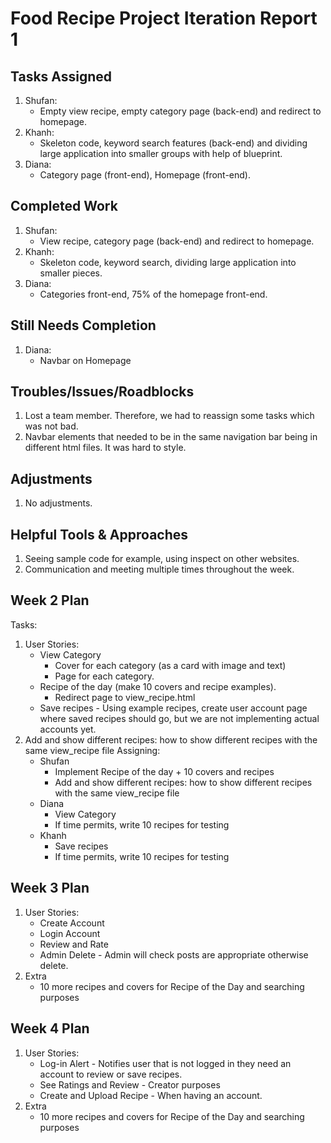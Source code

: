 # Food Recipe Project Iteration Report 1

Tasks Assigned
----------------
1. Shufan:
   - Empty view recipe, empty category page (back-end) and redirect to homepage.
2. Khanh:   
   - Skeleton code, keyword search features (back-end) and dividing large application into smaller groups with help of blueprint.
3. Diana:    
   - Category page (front-end), Homepage (front-end).

Completed Work
----------------
1. Shufan:
   - View recipe, category page (back-end) and redirect to homepage.
2. Khanh:
   - Skeleton code, keyword search, dividing large application into smaller pieces.
3. Diana:
   - Categories front-end, 75% of the homepage front-end.

Still Needs Completion
----------------
1. Diana:
   - Navbar on Homepage

Troubles/Issues/Roadblocks
----------------
1. Lost a team member. Therefore, we had to reassign some tasks which was not bad.
2. Navbar elements that needed to be in the same navigation bar being in different html files. It was hard to style.

Adjustments
----------------
1. No adjustments.

Helpful Tools & Approaches
----------------
1. Seeing sample code for example, using inspect on other websites.
2. Communication and meeting multiple times throughout the week.

Week 2 Plan
----------------
Tasks:
1. User Stories:
   - View Category
     - Cover for each category (as a card with image and text)
     - Page for each category.
   - Recipe of the day (make 10 covers and recipe examples).
     - Redirect page to view_recipe.html
   - Save recipes - Using example recipes, create user account page where saved recipes should go, but we are not implementing actual accounts yet.
2. Add and show different recipes: how to show different recipes with the same view_recipe file
Assigning:
   - Shufan
     - Implement Recipe of the day + 10 covers and recipes
     - Add and show different recipes: how to show different recipes with the same view_recipe file
   - Diana
     - View Category 
     - If time permits, write 10 recipes for testing
   - Khanh
     - Save recipes
     - If time permits, write 10 recipes for testing

Week 3 Plan
----------------
1. User Stories:
   - Create Account
   - Login Account
   - Review and Rate
   - Admin Delete - Admin will check posts are appropriate otherwise delete.
2. Extra
   - 10 more recipes and covers for Recipe of the Day and searching purposes

Week 4 Plan
----------------
1. User Stories:
   - Log-in Alert - Notifies user that is not logged in they need an account to review or save recipes.
   - See Ratings and Review - Creator purposes
   - Create and Upload Recipe - When having an account.
2. Extra
   - 10 more recipes and covers for Recipe of the Day and searching purposes
    